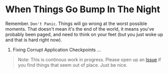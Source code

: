 # When Things Go Bump In The Night
Remember. `Don't Panic`. Things will go wrong at the worst possible moments. That doesn't mean it's the end of the world, it means you've probably been paged, and need to think on your feet (but you just woke up and that is hard right now).

1. Fixing Corrupt Application Checkpoints
...

> Note: This is continous work in progress. Please open up an [Issue](https://github.com/newfront/hitchhikers_guide_to_deltalake_streaming/issues) if you find things that seem out of place. Just be nice.